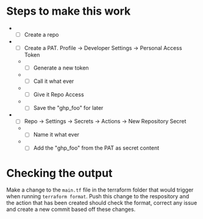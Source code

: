 # Steps to make this work

  * - [ ] Create a repo
  * - [ ] Create a PAT. Profile -> Developer Settings -> Personal Access Token
    * - [ ] Generate a new token
    * - [ ]  Call it what ever
    * - [ ]  Give it Repo Access
    * - [ ]  Save the "ghp_foo" for later
* - [ ] Repo -> Settings -> Secrets -> Actions -> New Repository Secret
  * - [ ] Name it what ever
  * - [ ]  Add the "ghp_foo" from the PAT as secret content

# Checking the output

Make a change to the `main.tf` file in the terraform folder that would trigger when running `terraform format`.
Push this change to the respository and the action that has been created should check the format, correct any issue and create a new commit based off these changes.